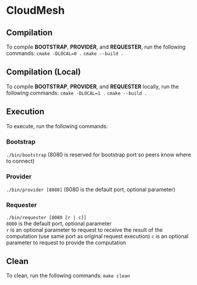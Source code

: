 # CloudMesh

## Compilation

To compile **BOOTSTRAP**, **PROVIDER**, and **REQUESTER**, run the following commands:
`cmake -DLOCAL=0 .`
`cmake --build .`

## Compilation (Local)

To compile **BOOTSTRAP**, **PROVIDER**, and **REQUESTER** locally, run the following commands:
`cmake -DLOCAL=1 .`
`cmake --build .`

## Execution

To execute, run the following commands:
### Bootstrap
`./bin/bootstrap` (8080 is reserved for bootstrap port so peers know where to connect)

### Provider
`./bin/provider [8080]` (8080 is the default port, optional parameter)

### Requester
`./bin/requester [8080 [r | c]]`\
`8080` is the default port, optional parameter\
`r` is an optional parameter to request to receive the result of the computation (use same port as original request execution)
`c` is an optional parameter to request to provide the computation
## Clean

To clean, run the following commands:
`make clean`
